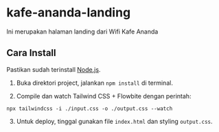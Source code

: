 # kafe-ananda-landing

Ini merupakan halaman landing dari Wifi Kafe Ananda

## Cara Install

Pastikan sudah terinstall [Node.js](https://nodejs.org/en/).

1. Buka direktori project, jalankan `npm install` di terminal.

2. Compile dan watch Tailwind CSS + Flowbite dengan perintah:

```
npx tailwindcss -i ./input.css -o ./output.css --watch
```

3. Untuk deploy, tinggal gunakan file `index.html` dan styling `output.css`.
